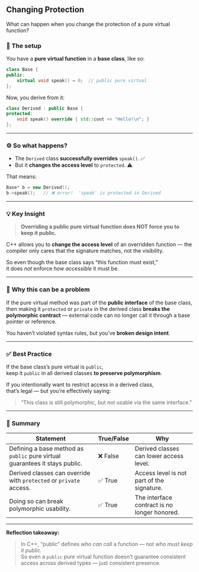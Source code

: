 ## Changing Protection

What can happen when you change the protection of a pure virtual function?

### 🧩 **The setup**

You have a **pure virtual function** in a **base class**, like so:

```cpp
class Base {
public:
    virtual void speak() = 0;  // public pure virtual
};
```

Now, you derive from it:

```cpp
class Derived : public Base {
protected:
    void speak() override { std::cout << "Hello!\n"; }
};
```

---

### ⚙️ **So what happens?**

- The `Derived` class **successfully overrides** `speak()`. ✅
- But it **changes the access level** to `protected`. ⚠️

That means:

```cpp
Base* b = new Derived();
b->speak();   // ❌ error!  'speak' is protected in Derived
```

---

### 💡 **Key Insight**

> **Overriding a public pure virtual function does NOT force you to keep it public.**

C++ allows you to **change the access level** of an overridden function — the compiler only cares that the signature matches, not the visibility.

So even though the base class says “this function must exist,”  
it does _not_ enforce _how accessible_ it must be.

---

### 🚫 **Why this can be a problem**

If the pure virtual method was part of the **public interface** of the base class,  
then making it `protected` or `private` in the derived class **breaks the polymorphic contract** — external code can no longer call it through a base pointer or reference.

You haven’t violated syntax rules, but you’ve **broken design intent**.

---

### ✅ **Best Practice**

If the base class’s pure virtual is `public`,  
keep it `public` in all derived classes **to preserve polymorphism**.

If you intentionally want to restrict access in a derived class,  
that’s legal — but you’re effectively saying:

> “This class is still polymorphic, but not usable via the same interface.”

---

### 🧠 **Summary**

| Statement                                                                   | True/False | Why                                          |
| --------------------------------------------------------------------------- | ---------- | -------------------------------------------- |
| Defining a base method as `public` pure virtual guarantees it stays public. | ❌ False   | Derived classes can lower access level.      |
| Derived classes can override with `protected` or `private` access.          | ✅ True    | Access level is not part of the signature.   |
| Doing so can break polymorphic usability.                                   | ✅ True    | The interface contract is no longer honored. |

---

**Reflection takeaway:**

> In C++, “public” defines _who can call_ a function — not _who must keep it public_.  
> So even a `public` pure virtual function doesn’t guarantee consistent access across derived types — just consistent presence.
